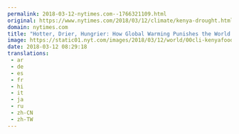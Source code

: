 ```yaml
---
permalink: 2018-03-12-nytimes.com--1766321109.html
original: https://www.nytimes.com/2018/03/12/climate/kenya-drought.html?partner=rss&amp;emc=rss
domain: nytimes.com
title: "Hotter, Drier, Hungrier: How Global Warming Punishes the World’s Poorest"
image: https://static01.nyt.com/images/2018/03/12/world/00cli-kenyafood1/merlin_134880558_47d79cce-5762-4a46-a2d2-fe5dfad5dd3e-mediumThreeByTwo440.jpg
date: 2018-03-12 08:29:18
translations: 
 - ar
 - de
 - es
 - fr
 - hi
 - it
 - ja
 - ru
 - zh-CN
 - zh-TW
---
```



